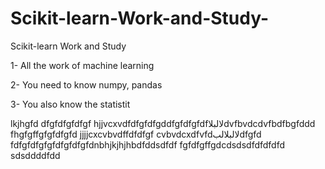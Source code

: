 # Scikit-learn-Work-and-Study-
Scikit-learn Work and Study 

1- All the work of machine learning

2- You need to know numpy, pandas

3- You also know the statistit      

lkjhgfd
dfgfdfgfdfgf
hjjvcxvdfdfgfdfgddfgfdfgfdfلالبلاdvfbvdcdvfbdfbgfddd
    fhgfgffgfgfdfgfd
jjjjcxcvbvdffdfdfgf
cvbvdcxdfvfdلالبلالبdfgfd
fdfgfdfgfgfdfgfdfgfdnbhjkjhjhbdfddsdfdf
fgfdfgffgdcdsdsdfdfdfdfd
sdsddddfdd
